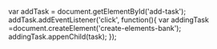 
  var addTask = document.getElementById('add-task');
  addTask.addEventListener('click', function(){
   var addingTask =document.createElement('create-elements-bank');
   addingTask.appenChild(task);
  });
